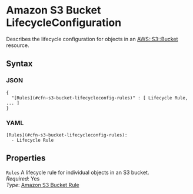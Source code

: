 # Amazon S3 Bucket LifecycleConfiguration<a name="aws-properties-s3-bucket-lifecycleconfig"></a>

Describes the lifecycle configuration for objects in an [ AWS::S3::Bucket](aws-properties-s3-bucket.md) resource\.

## Syntax<a name="w3ab2c21c14e1726b5"></a>

### JSON<a name="aws-properties-s3-bucket-lifecycleconfig-syntax.json"></a>

```
{
  "[Rules](#cfn-s3-bucket-lifecycleconfig-rules)" : [ Lifecycle Rule, ... ]
}
```

### YAML<a name="aws-properties-s3-bucket-lifecycleconfig-syntax.yaml"></a>

```
[Rules](#cfn-s3-bucket-lifecycleconfig-rules):
  - Lifecycle Rule
```

## Properties<a name="w3ab2c21c14e1726b7"></a>

`Rules`  <a name="cfn-s3-bucket-lifecycleconfig-rules"></a>
A lifecycle rule for individual objects in an S3 bucket\.  
*Required*: Yes  
*Type*: [Amazon S3 Bucket Rule](aws-properties-s3-bucket-lifecycleconfig-rule.md)
